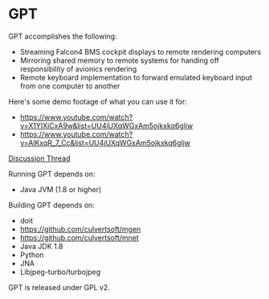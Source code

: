 GPT
===

GPT accomplishes the following:
  * Streaming Falcon4 BMS cockpit displays to remote rendering computers
  * Mirroring shared memory to remote systems for handing off responsibility of avionics rendering
  * Remote keyboard implementation to forward emulated keyboard input from one computer to another

Here's some demo footage of what you can use it for:

* https://www.youtube.com/watch?v=X1YIXiCxA9w&list=UU4iUXqWGxAm5ojkxkq6gljw
* https://www.youtube.com/watch?v=AlKxqR_7_Cc&list=UU4iUXqWGxAm5ojkxkq6gljw


[Discussion Thread](http://www.bmsforum.org/forum/showthread.php?10677-Beta-Release-GPT-(cockpit-texture-extraction-remote-cockpit-control-shm-mirror))

Running GPT depends on:
  * Java JVM (1.8 or higher)

Building GPT depends on:
  * doit
  * https://github.com/culvertsoft/mgen
  * https://github.com/culvertsoft/mnet
  * Java JDK 1.8
  * Python
  * JNA
  * Libjpeg-turbo/turbojpeg

GPT is released under GPL v2.
